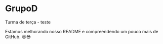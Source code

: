 # GrupoD
Turma de terça - teste

Estamos melhorando nosso README e compreendendo um pouco mais de GitHub.
😉😎
